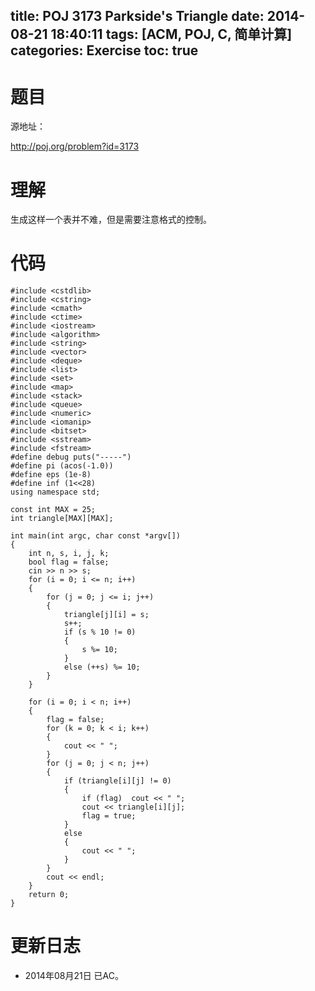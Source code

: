 title: POJ 3173 Parkside's Triangle
date: 2014-08-21 18:40:11
tags: [ACM, POJ, C, 简单计算]
categories: Exercise
toc: true
---
# 题目
源地址：

http://poj.org/problem?id=3173

# 理解
生成这样一个表并不难，但是需要注意格式的控制。

<!-- more -->

# 代码
```#include <cstdio>
#include <cstdlib>
#include <cstring>
#include <cmath>
#include <ctime>
#include <iostream>
#include <algorithm>
#include <string>
#include <vector>
#include <deque>
#include <list>
#include <set>
#include <map>
#include <stack>
#include <queue>
#include <numeric>
#include <iomanip>
#include <bitset>
#include <sstream>
#include <fstream>
#define debug puts("-----")
#define pi (acos(-1.0))
#define eps (1e-8)
#define inf (1<<28)
using namespace std;

const int MAX = 25;
int triangle[MAX][MAX];

int main(int argc, char const *argv[])
{
    int n, s, i, j, k;
    bool flag = false;
    cin >> n >> s;
    for (i = 0; i <= n; i++)
    {
        for (j = 0; j <= i; j++)
        {
            triangle[j][i] = s;
            s++;
            if (s % 10 != 0)
            {
                s %= 10;
            }
            else (++s) %= 10;
        }
    }

    for (i = 0; i < n; i++)
    {
        flag = false;
        for (k = 0; k < i; k++)
        {
            cout << " ";
        }
        for (j = 0; j < n; j++)
        {
            if (triangle[i][j] != 0)
            {
                if (flag)  cout << " ";
                cout << triangle[i][j];
                flag = true;
            }
            else
            {
                cout << " ";
            }
        }
        cout << endl;
    }
    return 0;
}
```
# 更新日志
- 2014年08月21日 已AC。
